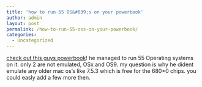 ```yaml
---
title: 'how to run 55 OS&#039;s on your powerbook'
author: admin
layout: post
permalink: /how-to-run-55-oss-on-your-powerbook/
categories:
  - Uncategorized
---
```

[check out this guys powerbook][1]! he managed to run 55 Operating systems on it. only 2 are not emulated, OSx and OS9. my question is why he dident emulate any older mac os&#8217;s like 7.5.3 which is free for the 680&#215;0 chips. you could easly add a few more then.

 [1]: http://www.kernelthread.com/mac/vpc/